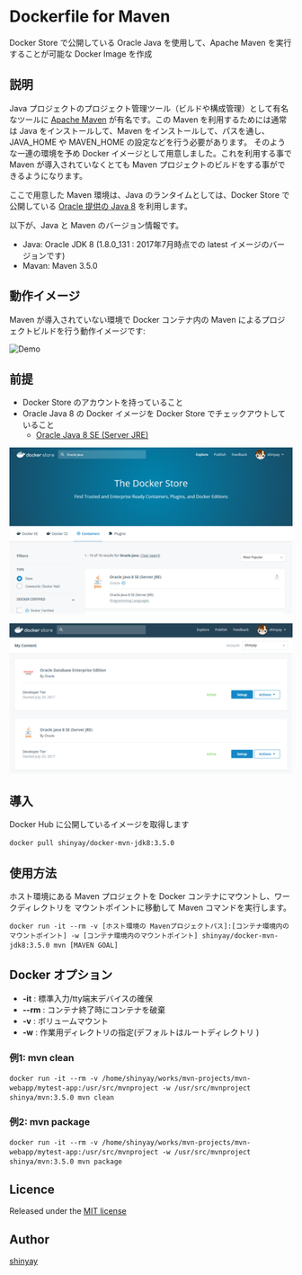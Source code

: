 # Dockerfile for Maven

Docker Store で公開している Oracle Java を使用して、Apache Maven を実行することが可能な Docker Image を作成

## 説明

Java プロジェクトのプロジェクト管理ツール（ビルドや構成管理）として有名なツールに [Apache Maven](https://maven.apache.org/) が有名です。この Maven を利用するためには通常は Java をインストールして、Maven をインストールして、パスを通し、JAVA_HOME や MAVEN_HOME の設定などを行う必要があります。
そのような一連の環境を予め Docker イメージとして用意しました。これを利用する事で Maven が導入されていなくとても Maven プロジェクトのビルドをする事ができるようになります。

ここで用意した Maven 環境は、Java のランタイムとしては、Docker Store で公開している [Oracle 提供の Java 8](https://store.docker.com/images/oracle-serverjre-8) を利用します。

以下が、Java と Maven のバージョン情報です。

- Java: Oracle JDK 8 (1.8.0_131 : 2017年7月時点での latest イメージのバージョンです)
- Mavan: Maven 3.5.0

## 動作イメージ

Maven が導入されていない環境で Docker コンテナ内の Maven によるプロジェクトビルドを行う動作イメージです:

![Demo](images/docker-mvn01.gif)

## 前提
- Docker Store のアカウントを持っていること
- Oracle Java 8 の Docker イメージを Docker Store でチェックアウトしていること
  - [Oracle Java 8 SE (Server JRE)](https://store.docker.com/images/oracle-serverjre-8)

![Oracle JDK 8](images/docker-mvn02.png)

![](images/docker-mvn03.png)

## 導入

Docker Hub に公開しているイメージを取得します

`docker pull shinyay/docker-mvn-jdk8:3.5.0`

## 使用方法

ホスト環境にある Maven プロジェクトを Docker コンテナにマウントし、ワークディレクトリを マウントポイントに移動して Maven コマンドを実行します。

`docker run -it --rm -v [ホスト環境の Mavenプロジェクトパス]:[コンテナ環境内のマウントポイント] -w [コンテナ環境内のマウントポイント] shinyay/docker-mvn-jdk8:3.5.0 mvn [MAVEN GOAL]`

## Docker オプション
- **-it** : 標準入力/tty端末デバイスの確保
- **--rm** : コンテナ終了時にコンテナを破棄
- **-v** : ボリュームマウント
- **-w** : 作業用ディレクトリの指定(デフォルトはルートディレクトリ )

### 例1: mvn clean
`docker run -it --rm -v /home/shinyay/works/mvn-projects/mvn-webapp/mytest-app:/usr/src/mvnproject -w /usr/src/mvnproject shinya/mvn:3.5.0 mvn clean`

### 例2: mvn package
`docker run -it --rm -v /home/shinyay/works/mvn-projects/mvn-webapp/mytest-app:/usr/src/mvnproject -w /usr/src/mvnproject shinya/mvn:3.5.0 mvn package`

## Licence

Released under the [MIT license](https://gist.githubusercontent.com/shinyay/56e54ee4c0e22db8211e05e70a63247e/raw/44f0f4de510b4f2b918fad3c91e0845104092bff/LICENSE)

## Author

[shinyay](https://github.com/shinyay)
